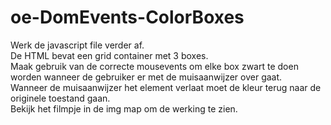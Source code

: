 # oe-DomEvents-ColorBoxes

Werk de javascript file verder af.<br>
De HTML bevat een grid container met 3 boxes.<br>
Maak gebruik van de correcte mousevents om elke box zwart te doen worden 
wanneer de gebruiker er met de muisaanwijzer over gaat.<br>
Wanneer de muisaanwijzer het element verlaat moet de kleur terug naar de originele toestand gaan.<br>
Bekijk het filmpje in de img map om de werking te zien.
